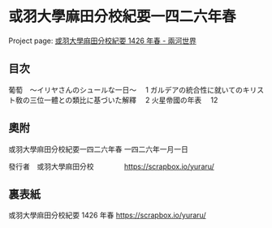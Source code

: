 # 或羽󠄀大學麻󠄁田分󠄁校󠄁紀要󠄁一四二六年春

Project page: [或羽󠄀大學麻󠄁田分󠄁校󠄁紀要󠄁 1426 年春 - 兩河世界](https://scrapbox.io/yuraru/%E6%88%96%E7%BE%BD%E5%A4%A7%E5%AD%B8%E9%BA%BB%E7%94%B0%E5%88%86%E6%A0%A1%E7%B4%80%E8%A6%811426%E5%B9%B4%E6%98%A5)

## 目次󠄁

葡萄　～イリヤさんのシュールな一日～　 1
ガルデアの統合性に就いてのキリスト敎の三位一體との類󠄀比に基づいた解釋　 2
火星帝󠄁國の年表　 12

## 奧附

或羽󠄀大學麻󠄁田分󠄁校󠄁紀要󠄁一四二六年春
一四二六年一月󠄁一日

發行者󠄁　或羽󠄀大學麻󠄁田分󠄁校󠄁
　　　　https://scrapbox.io/yuraru/

## 裏表紙

或羽󠄀大學麻󠄁田分󠄁校󠄁紀要󠄁 1426 年春
https://scrapbox.io/yuraru/
